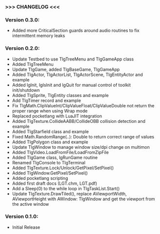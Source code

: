 ### >>> CHANGELOG <<<

### Version 0.3.0:
- Added more CriticalSection guards around audio routines to fix intermittent memory leaks 

### Version 0.2.0:
- Update Testbed to use TlgTreeMenu and TlgGameApp class
- Added TlgTreeMenu
- Update TlgGame, added TlgBaseGame, TlgGameApp
- Added TlgActor, TlgActorList, TlgActorScene, TlgEntityActor and example
- Added lgInit, lgIsInit and lgQuit for manual control of toolkit init/shutdown
- Added TlgSprite, TlgEntity classes and example
- Add TlgTimer record and example
- Fix TlgMath.ClipValueInt/ClipValueFloat/ClipValueDouble not return the proper range when using Wrap mode
- Replaced pocketlang with LuaJIT integration 
- Added TlgTexture.CollideAABB/CollideOBB collision detection and example
- Added TlgStarfield class and example
- Fixed Math.RandomRange(..): Double to return correct range of values
- Added TlgPolygon class and example
- Update TlgWindow to manage window size/dpi change on multimon
- Added TlgVideo.LoadFromFile/LoadFromZipFile
- Added TlgGame class, lgRunGame routine
- Renamed TlgConsole to TlgTerminal
- Added TlgTexture.Lock/Unlock/GetPixel/SetPixel()
- Added TlgWindow.GetPixel/SetPixel()
- Added pocketlang scripting
- Added first draft docs (LGT.chm, LGT.pdf)
- Add a Sleep(0) to the while loop in TlgTaskList.Start()
- Update TlgTexture.DrawTiled(), replace  AViewportWidth, AViewportHeight with AWindow: TlgWindow and get the viewport from
  the active window

### Version 0.1.0:
- Initial Release